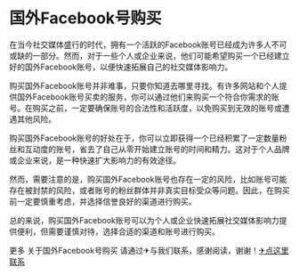 # 国外Facebook号购买

在当今社交媒体盛行的时代，拥有一个活跃的Facebook账号已经成为许多人不可或缺的一部分。然而，对于一些个人或企业来说，他们可能希望购买一个已经建立好的国外Facebook账号，以便快速拓展自己的社交媒体影响力。

购买国外Facebook账号并非难事，只要你知道去哪里寻找。有许多网站和个人提供国外Facebook账号买卖的服务，你可以通过他们来购买一个符合你需求的账号。在购买之前，一定要确保账号的合法性和活跃度，以免购买到无效的账号或遭遇其他风险。

购买国外Facebook账号的好处在于，你可以立即获得一个已经积累了一定数量粉丝和互动度的账号，省去了自己从零开始建立账号的时间和精力。这对于个人品牌或企业来说，是一种快速扩大影响力的有效途径。

然而，需要注意的是，购买国外Facebook账号也存在一定的风险，比如账号可能存在被封禁的风险，或者账号的粉丝群体并非真实目标受众等问题。因此，在购买前一定要慎重考虑，并选择信誉良好的渠道进行购买。

总的来说，购买国外Facebook账号可以为个人或企业快速拓展社交媒体影响力提供便利，但需要谨慎对待，选择合适的渠道和账号进行购买。

更多 关于国外Facebook号购买 请通过✈与我们联系，感谢阅读，谢谢！[✈点这里联系](https://1.k02.cc)